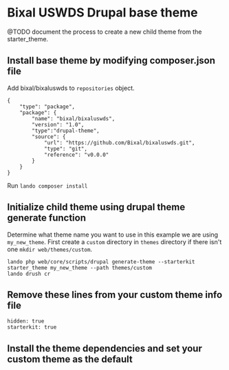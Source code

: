# Bixal USWDS Drupal base theme

@TODO document the process to create a new child theme from the starter_theme.

## Install base theme by modifying composer.json file
Add bixal/bixaluswds to `repositories` object.
```
{
    "type": "package",
    "package": {
        "name": "bixal/bixaluswds",
        "version": "1.0",
        "type":"drupal-theme",
        "source": {
            "url": "https://github.com/Bixal/bixaluswds.git",
            "type": "git",
            "reference": "v0.0.0"
        }
    }
}
```
Run `lando composer install`

## Initialize child theme using drupal theme generate function
Determine what theme name you want to use in this example we are using `my_new_theme`.
First create a `custom` directory in `themes` directory if there isn't one `mkdir web/themes/custom`.
```
lando php web/core/scripts/drupal generate-theme --starterkit starter_theme my_new_theme --path themes/custom
lando drush cr
```

## Remove these lines from your custom theme info file
```
hidden: true
starterkit: true
```

## Install the theme dependencies and set your custom theme as the default
